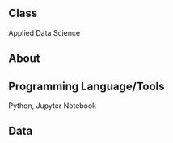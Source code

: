 ## Class
Applied Data Science

## About

## Programming Language/Tools
Python, Jupyter Notebook

## Data
